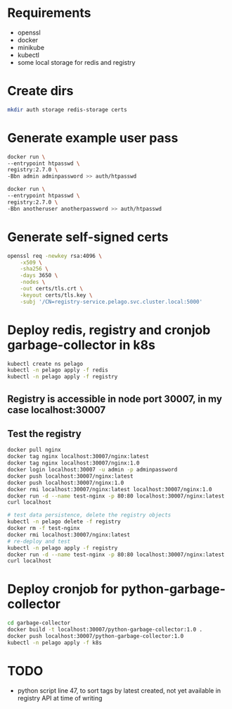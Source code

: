 # Requirements
- openssl
- docker
- minikube
- kubectl
- some local storage for redis and registry

# Create dirs
``` sh
mkdir auth storage redis-storage certs
```

# Generate example user pass
``` sh
docker run \
--entrypoint htpasswd \
registry:2.7.0 \
-Bbn admin adminpassword >> auth/htpasswd

docker run \
--entrypoint htpasswd \
registry:2.7.0 \
-Bbn anotheruser anotherpassword >> auth/htpasswd
```

# Generate self-signed certs
``` sh
openssl req -newkey rsa:4096 \
    -x509 \
    -sha256 \
    -days 3650 \
    -nodes \
    -out certs/tls.crt \
    -keyout certs/tls.key \
    -subj '/CN=registry-service.pelago.svc.cluster.local:5000'
```

# Deploy redis, registry and cronjob garbage-collector in k8s
``` sh
kubectl create ns pelago
kubectl -n pelago apply -f redis
kubectl -n pelago apply -f registry
```

## Registry is accessible in node port 30007, in my case localhost:30007
## Test the registry
``` sh
docker pull nginx
docker tag nginx localhost:30007/nginx:latest
docker tag nginx localhost:30007/nginx:1.0
docker login localhost:30007 -u admin -p adminpassword
docker push localhost:30007/nginx:latest
docker push localhost:30007/nginx:1.0
docker rmi localhost:30007/nginx:latest localhost:30007/nginx:1.0
docker run -d --name test-nginx -p 80:80 localhost:30007/nginx:latest
curl localhost

# test data persistence, delete the registry objects
kubectl -n pelago delete -f registry
docker rm -f test-nginx
docker rmi localhost:30007/nginx:latest
# re-deploy and test
kubectl -n pelago apply -f registry
docker run -d --name test-nginx -p 80:80 localhost:30007/nginx:latest
curl localhost
```

# Deploy cronjob for python-garbage-collector
``` sh
cd garbage-collector
docker build -t localhost:30007/python-garbage-collector:1.0 .
docker push localhost:30007/python-garbage-collector:1.0
kubectl -n pelago apply -f k8s
```

# TODO
- python script line 47, to sort tags by latest created, not yet available in registry API at time of writing
